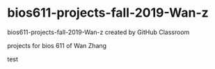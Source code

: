 # bios611-projects-fall-2019-Wan-z
bios611-projects-fall-2019-Wan-z created by GitHub Classroom

projects for bios 611 of Wan Zhang

test




